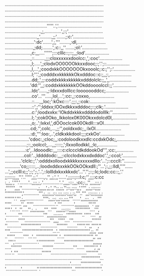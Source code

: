 .............................................................................
.............................................................................
.............................................................................
.............................................................................
.................................'''''..','..................................
............................,;,.............',;:;'...........................
.........................,,'.........,;;'.......;:c:'........................
.......................':dc'.......',;,'''........,:dl,......................
......................,;dd;........',:c::,,''.......;ol:'....................
....................,c:,,,....'''''';:::clllc::;::;,,;lod'...................
....................,::........,;;;cloxxxxxxdoolcc:,',:coc'..................
....................,l;.....',;clodxOO0OOOkkxxdooc;:;'.';::..................
....................,l,...',;coodxkkOOOOOOOkxooolc;:c:;'';:'.................
.....................l;''.',;codddxxkkkkkkOkxdddoc::c:;,,;:,.................
.....................dd;,',;;:coddxkkkxkkkkkxdddolclc:;,,',,.................
....................'dd:'',,;:coddxkkkkkkkOOkddoooolccl:;;'..................
.....................ldc'......,;:ldxxxdolllcc:looooooddcc;..................
.....................co'...'''.....,lol,...',:cc:,;:coxxo,...................
.....................::....,,,loc;':kOxc::::'.;;;:,;:cok:....................
.....................::',;'';lddxx;lOOxdkkxxdddoc;::;clk;.'..................
.....................c:';loodxxkx:'lOkddxkkkxddddodolllk:''..................
.....................l;.';cok0Oko,,lkkolox0K00Okxxdolcd0l,...................
....................,o;..';lxkxl,',dOOoclcok00Okdll:::xOl....................
....................cd;.'',colc,...,;;'',ooldxxdc;,,:lxOl....................
....................:d:,''':loo:,..',cldkxkkdool:;;;cxkOo'...................
...................'cdoc:,;cloc;,,:codoloodkxxdlc:ccdxkOdc;,.................
.................;::,;oolccl;,...,,;::::;,';llxxollodkkl,,;lc,...............
................:c',..ldooodlc:,,,::::c:clcccldkddookOd''',:cc:,.............
...............col:'..,lddddodc:,,,;:clcclodxkxxdxddoc'.',;:ccol;'...........
.............'clclc:;'.':odddxolloodxkkkkxxxxxxdllo:'...';::cccll:''.........
............'co;;:::::,..;loodxddxxxkkOOkOOkxdll:;''...';:,;;:lldl,''''......
...',;;cclll:c;;';:;';:,'..',::lollldxkxxkkxdc'...''.'';::;:lc;lodc:cc::;,'.'
;;::::;;,,,''.'..''''',;;,'.....,.,'',,;,',,'......',;;;::;:::l:c;'',;;;:c:cc
:,,;,,','''.'.......'..,;;;,;,.'.............'..',,,,;::;,,;cc;:,,'',,,,;;;,:
,''''''',,,,''............,;,,,,,',;,',,'';;,;;,'';::,;;::,,','''',,;,;::;;;;
''''''''''''','............''',;,,;;,,;:;,;;;,;;:;,;,:;,'''..''',,;:;;;;;,;,;
'''''''.'.''',;,,..............'''';,,;;:,,;:;,;;;,'''......',,,;;;,,,;,,,'''
'''''........'',,,'''''.................'..'''..........',,,,,,,,,,,'''.'',,,
''''.'...'...''.....'',;,,;,,,,,,'''...'''',,,,;;;:::;,,,,'''''''''''....''',
'..........'''.................''',,,,,;;;;;;;,,,''''''''''''..'''''....''',,
'..........'''''....................''',,,,'''''....'''...............'''''''
''...........'''''''''''''''.............''''''''........''''''.''',,''''',''
''''..........'''''''''''''''''''''''...'..''''''''''''''''''''''',;;,,'',,,,
..''''''.......''''...'...''''''''''''''''..'...'''''''''''''''''''''',,'',,,
...'''','.................'.''''''''''''........'''''''''''''''''''''',,,,,,,
.....''''''''.................''''''''................'''......'''''''','',,'
.....'..'''...................'''''''............................'''''''''...
............................................................''''''''''''''...
...................................................'........'''''''''''''''..
'............'............''.''''''''''''''''''''''''...''''''''''''''''''''.

